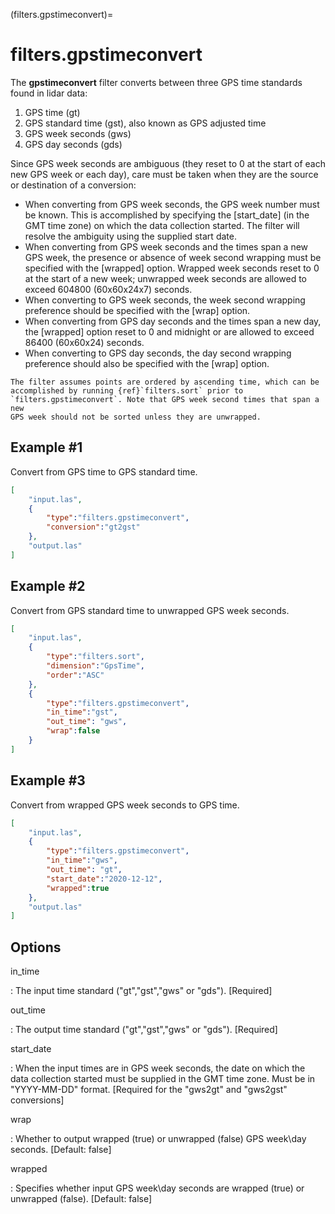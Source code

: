 (filters.gpstimeconvert)=

# filters.gpstimeconvert

The **gpstimeconvert** filter converts between three GPS time standards found in
lidar data:

1. GPS time (gt)
2. GPS standard time (gst), also known as GPS adjusted time
3. GPS week seconds (gws)
4. GPS day seconds (gds)

Since GPS week seconds are ambiguous (they reset to 0 at the start of each new
GPS week or each day), care must be taken when they are the source or destination of a
conversion:

- When converting from GPS week seconds, the GPS week number must be known. This
  is accomplished by specifying the [start_date] (in the GMT time zone) on which
  the data collection started. The filter will resolve the ambiguity using the
  supplied start date.
- When converting from GPS week seconds and the times span a new GPS week, the
  presence or absence of week second wrapping must be specified with the
  [wrapped] option. Wrapped week seconds reset to 0 at the start of a new week;
  unwrapped week seconds are allowed to exceed 604800 (60x60x24x7) seconds.
- When converting to GPS week seconds, the week second wrapping preference
  should be specified with the [wrap] option.
- When converting from GPS day seconds and the times span a new day, the [wrapped] option
  reset to 0 and midnight or are allowed to exceed 86400 (60x60x24) seconds.
- When converting to GPS day seconds, the day second wrapping preference should
  also be specified with the [wrap] option.

```{note}
The filter assumes points are ordered by ascending time, which can be
accomplished by running {ref}`filters.sort` prior to
`filters.gpstimeconvert`. Note that GPS week second times that span a new
GPS week should not be sorted unless they are unwrapped.
```

## Example #1

Convert from GPS time to GPS standard time.

```json
[
    "input.las",
    {
        "type":"filters.gpstimeconvert",
        "conversion":"gt2gst"
    },
    "output.las"
]
```

## Example #2

Convert from GPS standard time to unwrapped GPS week seconds.

```json
[
    "input.las",
    {
        "type":"filters.sort",
        "dimension":"GpsTime",
        "order":"ASC"
    },
    {
        "type":"filters.gpstimeconvert",
        "in_time":"gst",
        "out_time": "gws",
        "wrap":false
    }
]
```

## Example #3

Convert from wrapped GPS week seconds to GPS time.

```json
[
    "input.las",
    {
        "type":"filters.gpstimeconvert",
        "in_time":"gws",
        "out_time": "gt",
        "start_date":"2020-12-12",
        "wrapped":true
    },
    "output.las"
]
```

## Options

in_time

: The input time standard ("gt","gst","gws" or "gds"). \[Required\]

out_time

: The output time standard ("gt","gst","gws" or "gds"). \[Required\]

start_date

: When the input times are in GPS week seconds, the date on which the data
  collection started must be supplied in the GMT time zone. Must be in
  "YYYY-MM-DD" format. \[Required for the "gws2gt" and "gws2gst" conversions\]

wrap

: Whether to output wrapped (true) or unwrapped (false) GPS week\day seconds.
  \[Default: false\]

wrapped

: Specifies whether input GPS week\day seconds are wrapped (true) or unwrapped
  (false). \[Default: false\]

